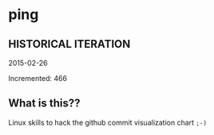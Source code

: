 # ping

## HISTORICAL ITERATION
2015-02-26

Incremented: 466

## What is this?? 
Linux skills to hack the github commit visualization chart `;-)`
